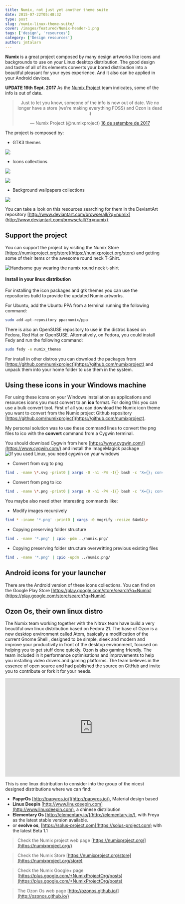 ```yaml
---
title: Numix, not just yet another theme suite
date: 2015-07-22T05:48:32
type: post
slug: /numix-linux-theme-suite/
cover: /images/featured/Numix-header-1.png
tags: ['design', 'resources']
category: ['Design resources']
author: jmtalarn
---
```


<b>Numix</b> is a great project composed by many design artworks like icons and backgrounds to use on your Linux desktop distribution. The good design and taste of all of its elements converts your bored distribution into a beautiful pleasant for your eyes experience. And it also can be applied in your Android devices.

<!--more-->

**UPDATE 16th Sept. 2017** As the [Numix Project](https://twitter.com/numixproject) team indicates, some of the info is out of date.

<blockquote class="twitter-tweet" style="text-align: center;" data-lang="ca"><p lang="en" dir="ltr">Just to let you know, someone of the info is now out of date. We no longer have a store (we&#39;re making everything FOSS) and Ozon is dead :(</p>&mdash; Numix Project (@numixproject) <a href="https://twitter.com/numixproject/status/909201426030694400">16 de setembre de 2017</a></blockquote>
<script async src="//platform.twitter.com/widgets.js" charset="utf-8"></script>

The project is composed by:

- GTK3 themes

![](../images/numix_light___gtk3_theme_by_satya164-d6hds18.png)

- Icons collections

![](../images/numix_circle_linux_desktop_icon_theme_by_me4oslav-d6uxcka.png)

![](../images/numix_square_icons_by_satya164-d7drqru.png)

- Background wallpapers collections

![](../images/numix_wallpaper___glimpse_of_the_future_slideshow_by_me4oslav-d6i2vae.png)

You can take a look on this resources searching for them in the DeviantArt repository [http://www.deviantart.com/browse/all/?q=numix](http://www.deviantart.com/browse/all/?q=numix).

## Support the project

You can support the project by visiting the Numix Store [https://numixproject.org/store](https://numixproject.org/store) and getting some of their items or the awesome round neck T-Shirt.

![Handsome guy wearing the numix round neck t-shirt](../images/image-500x500.jpg)

#### Install in your linux distribution

For installing the icon packages and gtk themes you can use the repositories build to provide the updated Numix artworks.

For Ubuntu, add the Ubuntu PPA from a terminal running the following command:

```bash
sudo add-apt-repository ppa:numix/ppa
```

There is also an OpenSUSE repository to use in the distros based on Fedora, Red Hat or OpenSUSE.
Alternatively, on Fedora, you could install Fedy and run the following command:

```bash
sudo fedy -e numix_themes
```

For install in other distros you can download the packages from [https://github.com/numixproject](https://github.com/numixproject) and unpack them into your home folder to use them in the system.

## Using these icons in your Windows machine

For using these icons on your Windows installation as applications and resources icons you must convert to an **ico** format. For doing this you can use a bulk convert tool.
First of all you can download the Numix icon theme you want to convert from the Numix project Github repository [https://github.com/numixproject](https://github.com/numixproject).

My personal solution was to use these command lines to convert the png files to ico with the **convert** command from a Cygwin terminal.

You should download Cygwin from here [https://www.cygwin.com/](https://www.cygwin.com/) and install the ImageMagick package
![If you used Linux, you need cygwin on your windows](../images/2015-04-16-12_11_26-Cygwin-Setup---Select-Packages.png)

- Convert from svg to png

```bash
find . -name \*.svg -print0 | xargs -0 -n1 -P4 -I{} bash -c 'X={}; convert -background none -density 1200 "$X" "${X%.svg}.png"'
```

- Convert from png to ico

```bash
find . -name \*.png -print0 | xargs -0 -n1 -P4 -I{} bash -c 'X={}; convert "$X" -define icon:auto-resize=256,128,64,48,32,16 "${X%.png}.ico"'
```

You maybe also need other interesting commands like:

- Modify images recursively <br>

```bash
find * -iname '*.png' -print0 | xargs -0 mogrify -resize 64x64\>
```

- Copying preserving folder structure <br>

```bash
find . -name '*.png' | cpio -pdm ../numix.png/
```

- Copying preserving folder structure overwritting previous existing files <br>

```bash
find . -name '*.png' | cpio -updm ../numix.png/
```

## Android icons for your launcher

There are the Android version of these icons collections. You can find on the Google Play Store [https://play.google.com/store/search?q=Numix](https://play.google.com/store/search?q=Numix)

## Ozon Os, their own linux distro

The Numix team working together with the Nitrux team have build a very beautiful own linux distribution based on Fedora 21. The base of Ozon is a new desktop environment called Atom, basically a modification of the current Gnome Shell , designed to be simple, sleek and modern and improve your productivity in front of the desktop environment, focused on helping you to get stuff done quickly.
Ozon is also gaming friendly. The team included in it performance optimisations and improvements to help you installing video drivers and gaming platforms.
The team believes in the essence of open source and had published the source on GitHub and invite you to contribute or fork it for your needs.

<div style="text-align: center">
<iframe width="560" height="315" src="https://www.youtube.com/embed/4Q9YazKJeTM" frameborder="0" allowfullscreen></iframe></div>

This is one linux distribution to consider into the group of the nicest designed distributions where we can find:

- **PapyrOs** [http://papyros.io/](http://papyros.io/), Material design based
- **Linux Deepin** [http://www.linuxdeepin.com](http://www.linuxdeepin.com), a chinese distribution
- **Elementary Os** [http://elementary.io/](http://elementary.io/), with Freya as the latest stable version available.
- or **evolve os**, [https://solus-project.com](https://solus-project.com) with the latest Beta 1.1

> Check the Numix project web page [https://numixproject.org/](https://numixproject.org/)

> Check the Numix Store [https://numixproject.org/store](https://numixproject.org/store)

> Check the Numix Google+ page [https://plus.google.com/+NumixProjectOrg/posts](https://plus.google.com/+NumixProjectOrg/posts)

> The Ozon Os web page [http://ozonos.github.io/](http://ozonos.github.io/)
